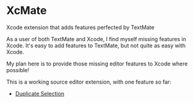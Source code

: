 # XcMate

Xcode extension that adds features perfected by TextMate

As a user of both TextMate and Xcode, I find myself missing features in Xcode.
It's easy to add features to TextMate, but not quite as easy with Xcode.

My plan here is to provide those missing editor features to Xcode where possible!

This is a working source editor extension, with one feature so far:

- [Duplicate Selection](https://github.com/RobinDaugherty/XcMate/wiki/Command%3A-Duplicate-Selection)
